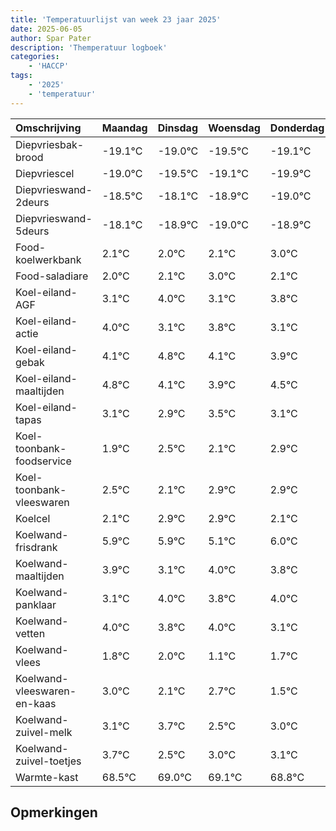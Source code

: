 ```yaml
---
title: 'Temperatuurlijst van week 23 jaar 2025'
date: 2025-06-05
author: Spar Pater
description: 'Themperatuur logboek'
categories:
    - 'HACCP'
tags:
    - '2025'
    - 'temperatuur'
---
```

|Omschrijving|Maandag|Dinsdag|Woensdag|Donderdag|Vrijdag|Zaterdag|Zondag|
|:---|:---|:---|:---|:---|:---|:---|:---|
|Diepvriesbak-brood|-19.1°C|-19.0°C|-19.5°C|-19.1°C| | | |
|Diepvriescel|-19.0°C|-19.5°C|-19.1°C|-19.9°C| | | |
|Diepvrieswand-2deurs|-18.5°C|-18.1°C|-18.9°C|-19.0°C| | | |
|Diepvrieswand-5deurs|-18.1°C|-18.9°C|-19.0°C|-18.9°C| | | |
|Food-koelwerkbank|2.1°C|2.0°C|2.1°C|3.0°C| | | |
|Food-saladiare|2.0°C|2.1°C|3.0°C|2.1°C| | | |
|Koel-eiland-AGF|3.1°C|4.0°C|3.1°C|3.8°C| | | |
|Koel-eiland-actie|4.0°C|3.1°C|3.8°C|3.1°C| | | |
|Koel-eiland-gebak|4.1°C|4.8°C|4.1°C|3.9°C| | | |
|Koel-eiland-maaltijden|4.8°C|4.1°C|3.9°C|4.5°C| | | |
|Koel-eiland-tapas|3.1°C|2.9°C|3.5°C|3.1°C| | | |
|Koel-toonbank-foodservice|1.9°C|2.5°C|2.1°C|2.9°C| | | |
|Koel-toonbank-vleeswaren|2.5°C|2.1°C|2.9°C|2.9°C| | | |
|Koelcel|2.1°C|2.9°C|2.9°C|2.1°C| | | |
|Koelwand-frisdrank|5.9°C|5.9°C|5.1°C|6.0°C| | | |
|Koelwand-maaltijden|3.9°C|3.1°C|4.0°C|3.8°C| | | |
|Koelwand-panklaar|3.1°C|4.0°C|3.8°C|4.0°C| | | |
|Koelwand-vetten|4.0°C|3.8°C|4.0°C|3.1°C| | | |
|Koelwand-vlees|1.8°C|2.0°C|1.1°C|1.7°C| | | |
|Koelwand-vleeswaren-en-kaas|3.0°C|2.1°C|2.7°C|1.5°C| | | |
|Koelwand-zuivel-melk|3.1°C|3.7°C|2.5°C|3.0°C| | | |
|Koelwand-zuivel-toetjes|3.7°C|2.5°C|3.0°C|3.1°C| | | |
|Warmte-kast|68.5°C|69.0°C|69.1°C|68.8°C| | | |

## Opmerkingen


